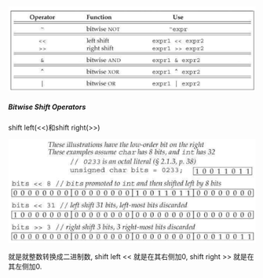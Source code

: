 <img src="_images/bitwise_operators.png">

##### Bitwise Shift Operators

shift left(<<)和shift right(>>)

<img src="_images/bitwise_shift_operators.png">

就是就整数转换成二进制数, shift left << 就是在其右侧加0, shift right >> 就是在其左侧加0.